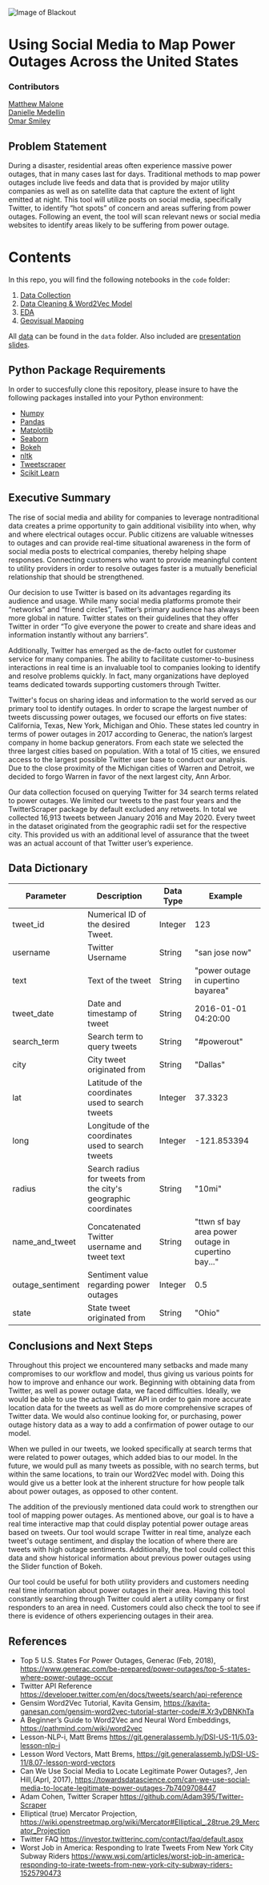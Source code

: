![Image of Blackout](https://s7d2.scene7.com/is/image/TWCNews/blackoutlookbackjpg)

# Using Social Media to Map Power Outages Across the United States

### Contributors
[Matthew Malone](https://git.generalassemb.ly/mtm1186/)\
[Danielle Medellin](https://git.generalassemb.ly/dmedellin/)\
[Omar Smiley](https://git.generalassemb.ly/smileyo)

## Problem Statement

During a disaster, residential areas often experience massive power outages, that in many cases last for days. Traditional methods to map power outages include live feeds and data that is provided by major utility companies as well as on satellite data that capture the extent of light emitted at night. 
This tool will utilize posts on social media, specifically Twitter, to identify “hot spots” of concern and areas suffering from power outages. Following an event, the tool will scan relevant news or social media websites to identify areas likely to be suffering from power outage.

# Contents

In this repo, you will find the following notebooks in the `code` folder:

1. [Data Collection](./code/01_data_collection.ipynb)
2. [Data Cleaning & Word2Vec Model](./code/02_data_cleaning_and_word2vec.ipynb)
3. [EDA](./code/03_EDA.ipynb)
4. [Geovisual Mapping](./code/04_bokeh_mapping.ipynb)

All [data](./data/cleaned_tweets.csv) can be found in the `data` folder. Also included are [presentation slides](./power_outage_slides.pdf). 

## Python Package Requirements
In order to succesfully clone this repository, please insure to have the following packages installed into your Python environment:
* [Numpy](https://pypi.org/project/numpy/)
* [Pandas](https://pypi.org/project/pandas/)
* [Matplotlib](https://pypi.org/project/matplotlib/)
* [Seaborn](https://pypi.org/project/seaborn/)
* [Bokeh](https://pypi.org/project/bokeh/)
* [nltk](https://pypi.org/project/nltk/)
* [Tweetscraper](https://github.com/taspinar/twitterscraper)
* [Scikit Learn](https://pypi.org/project/scikit-learn/)

## Executive Summary
The rise of social media and ability for companies to leverage nontraditional data creates a prime opportunity to gain additional visibility into when, why and where electrical outages occur. Public citizens are valuable witnesses to outages and can provide real-time situational awareness in the form of social media posts to electrical companies, thereby helping shape responses. Connecting customers who want to provide meaningful content to utility providers in order to resolve outages faster is a mutually beneficial relationship that should be strengthened.

Our decision to use Twitter is based on its advantages regarding its audience and usage. While many social media platforms promote their “networks” and “friend circles”, Twitter’s primary audience has always been more global in nature. Twitter states on their guidelines that they offer Twitter in order “To give everyone the power to create and share ideas and information instantly without any barriers”.

Additionally, Twitter has emerged as the de-facto outlet for customer service for many companies. The ability to facilitate customer-to-business interactions in real time is an invaluable tool to companies looking to identify and resolve problems quickly. In fact, many organizations have deployed teams dedicated towards supporting customers through Twitter.

Twitter's focus on sharing ideas and information to the world served as our primary tool to identify outages. In order to scrape the largest number of tweets discussing power outages, we focused our efforts on five states: California, Texas, New York, Michigan and Ohio. These states led country in terms of power outages in 2017 according to Generac, the nation’s largest company in home backup generators. From each state we selected the three largest cities based on population. With a total of 15 cities, we ensured access to the largest possible Twitter user base to conduct our analysis. Due to the close proximity of the Michigan cities of Warren and Detroit, we decided to forgo Warren in favor of the next largest city, Ann Arbor.

Our data collection focused on querying Twitter for 34 search terms related to power outages. We limited our tweets to the past four years and the TwitterScraper package by default excluded any retweets. In total we collected 16,913 tweets between January 2016 and May 2020. Every tweet in the dataset originated from the geographic radii set for the respective city. This provided us with an additional level of assurance that the tweet was an actual account of that Twitter user’s experience. 


## Data Dictionary

| Parameter | Description | Data Type | Example |
| ------ | ------ | ------- | ------ |
| tweet_id | Numerical ID of the desired Tweet. | Integer | 123 |
| username | Twitter Username | String | "san jose now" |
| text | Text of the tweet | String | "power outage in cupertino bayarea" |
| tweet_date | Date and timestamp of tweet | String | 2016-01-01 04:20:00|
| search_term | Search term to query tweets | String | "#powerout" |
| city | City tweet originated from | String | "Dallas" |
| lat | Latitude of the coordinates used to search tweets | Integer | 37.3323 |
| long | Longitude of the coordinates used to search tweets | Integer | -121.853394 |
| radius | Search radius for tweets from the city's geographic coordinates  | String | "10mi" |
| name_and_tweet | Concatenated Twitter username and tweet text | String | "ttwn sf bay area power outage in cupertino bay..." |
| outage_sentiment | Sentiment value regarding power outages  | Integer | 0.5 |
| state | State tweet originated from | String | "Ohio" |


## Conclusions and Next Steps

Throughout this project we encountered many setbacks and made many compromises to our workflow and model, thus giving us various points for how to improve and enhance our work. Beginning with obtaining data from Twitter, as well as power outage data, we faced difficulties. Ideally, we would be able to use the actual Twitter API in order to gain more accurate location data for the tweets as well as do more comprehensive scrapes of Twitter data. We would also continue looking for, or purchasing, power outage history data as a way to add a confirmation of power outage to our model.

When we pulled in our tweets, we looked specifically at search terms that were related to power outages, which added bias to our model. In the future, we would pull as many tweets as possible, with no search terms, but within the same locations, to train our Word2Vec model with. Doing this would give us a better look at the inherent structure for how people talk about power outages, as opposed to other content.

The addition of the previously mentioned data could work to strengthen our tool of mapping power outages. As mentioned above, our goal is to have a real time interactive map that could display potential power outage areas based on tweets. Our tool would scrape Twitter in real time, analyze each tweet's outage sentiment, and display the location of where there are tweets with high outage sentiments. Additionally, the tool could collect this data and show historical information about previous power outages using the Slider function of Bokeh.

Our tool could be useful for both utility providers and customers needing real time information about power outages in their area. Having this tool constantly searching through Twitter could alert a utility company or first responders to an area in need. Customers could also check the tool to see if there is evidence of others experiencing outages in their area.


## References

- Top 5 U.S. States For Power Outages, Generac (Feb, 2018), https://www.generac.com/be-prepared/power-outages/top-5-states-where-power-outage-occur
- Twitter API Reference https://developer.twitter.com/en/docs/tweets/search/api-reference
- Gensim Word2Vec Tutorial, Kavita Gensim, https://kavita-ganesan.com/gensim-word2vec-tutorial-starter-code/#.Xr3yDBNKhTa
- A Beginner’s Guide to Word2Vec and Neural Word Embeddings, https://pathmind.com/wiki/word2vec
- Lesson-NLP-i, Matt Brems https://git.generalassemb.ly/DSI-US-11/5.03-lesson-nlp-i
- Lesson Word Vectors, Matt Brems, https://git.generalassemb.ly/DSI-US-11/8.07-lesson-word-vectors
- Can We Use Social Media to Locate Legitimate Power Outages?, Jen Hill,(Aprl, 2017), https://towardsdatascience.com/can-we-use-social-media-to-locate-legitimate-power-outages-7b7409708447
- Adam Cohen, Twitter Scraper https://github.com/Adam395/Twitter-Scraper
- Elliptical (true) Mercator Projection, https://wiki.openstreetmap.org/wiki/Mercator#Elliptical_.28true.29_Mercator_Projection
- Twitter FAQ https://investor.twitterinc.com/contact/faq/default.aspx
- Worst Job in America: Responding to Irate Tweets From New York City Subway Riders https://www.wsj.com/articles/worst-job-in-america-responding-to-irate-tweets-from-new-york-city-subway-riders-1525790473
